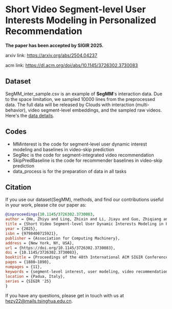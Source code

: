 # Short Video Segment-level User Interests Modeling in Personalized Recommendation

**The paper has been accepted by SIGIR 2025.**

arxiv link: https://arxiv.org/abs/2504.04237

acm link: https://dl.acm.org/doi/abs/10.1145/3726302.3730083

## Dataset

SegMM_inter_sample.csv is an example of **SegMM**'s interaction data. Due to the space limitation, we sampled 10000 lines from the preprocessed data. The full data will be released by Clouds with interaction (multi-behavior), video segment-level embeddings, and the sampled raw videos. 
Here's the [data details](https://github.com/hezy18/SegMMInterest/blob/main/SegMM.md).

## Codes

* MMinterest is the code for segment-level user dynamic interest modeling and baselines in video-skip prediction
* SegRec is the code for segment-integrated video recommendation
* SkipPredBaseline is the code for recommender baselines in video-skip prediction
* data_process is for the preparation of data in all tasks

## Citation

If you use our dataset(SegMM), methods, and find our contributions useful in your work, please cite our paper as:

```bib
@inproceedings{10.1145/3726302.3730083,
author = {He, Zhiyu and Ling, Zhixin and Li, Jiayu and Guo, Zhiqiang and Ma, Weizhi and Luo, Xinchen and Zhang, Min and Zhou, Guorui},
title = {Short Video Segment-level User Dynamic Interests Modeling in Personalized Recommendation},
year = {2025},
isbn = {9798400715921},
publisher = {Association for Computing Machinery},
address = {New York, NY, USA},
url = {https://doi.org/10.1145/3726302.3730083},
doi = {10.1145/3726302.3730083},
booktitle = {Proceedings of the 48th International ACM SIGIR Conference on Research and Development in Information Retrieval},
pages = {1880–1890},
numpages = {11},
keywords = {segment-level interest, user modeling, video recommendation},
location = {Padua, Italy},
series = {SIGIR '25}
}
```

If you have any questions, please get in touch with us at hezy22@mails.tsinghua.edu.cn.
